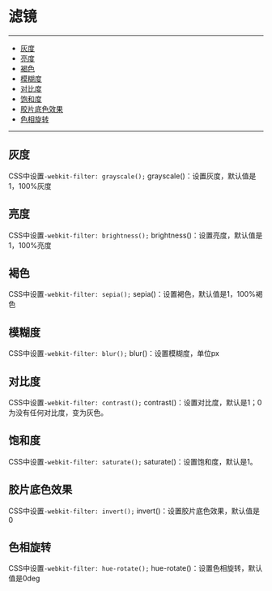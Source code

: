 # 滤镜

---

<!-- @import "[TOC]" {cmd="toc" depthFrom=2 depthTo=6 orderedList=false} -->

<!-- code_chunk_output -->

- [灰度](#灰度)
- [亮度](#亮度)
- [褐色](#褐色)
- [模糊度](#模糊度)
- [对比度](#对比度)
- [饱和度](#饱和度)
- [胶片底色效果](#胶片底色效果)
- [色相旋转](#色相旋转)

<!-- /code_chunk_output -->

---

## 灰度

CSS中设置`-webkit-filter: grayscale();`
grayscale()：设置灰度，默认值是1，100%灰度

## 亮度

CSS中设置`-webkit-filter: brightness();`
brightness()：设置亮度，默认值是1，100%亮度

## 褐色

CSS中设置`-webkit-filter: sepia();`
sepia()：设置褐色，默认值是1，100%褐色

## 模糊度

CSS中设置`-webkit-filter: blur();`
blur()：设置模糊度，单位px

## 对比度

CSS中设置`-webkit-filter: contrast();`
contrast()：设置对比度，默认是1；0为没有任何对比度，变为灰色。

## 饱和度

CSS中设置`-webkit-filter: saturate();`
saturate()：设置饱和度，默认是1。

## 胶片底色效果

CSS中设置`-webkit-filter: invert();`
invert()：设置胶片底色效果，默认值是0

## 色相旋转

CSS中设置`-webkit-filter: hue-rotate();`
hue-rotate()：设置色相旋转，默认值是0deg
